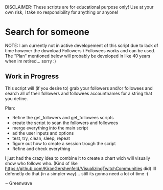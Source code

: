 DISCLAIMER: These scripts are for educational purpose only! Use at your own risk, I take no responsibility for anything or anyone! 

# Search for someone

NOTE: I am currently not in active developement of this script due to lack of time however the download Followers / Followees works and can be used. The "Plan" mentioned below will probably be developed in like 40 years when im retired... sorry :)

## Work in Progress

This script will (if you desire to) grab your followers and/or followees and search all of their followers and followees accountnames for a string that you define. 

Plan:

  * Refine the get_followers and get_followees scripts
  * create the script to scan the followers and followees
  * merge everything into the main script 
  * ad the user inputs and options
  * test, try, clean, sleep, repeat
  * figure out how to create a session trough the script
  * Refine and check everything

I just had the crazy idea to combine it to create a chart wich will visually show who follows who.
(Kind of like https://github.com/KiranGershenfeld/VisualizingTwitchCommunities did)
Ill defenetly do that (in a simpler way)... still its gonna need a lot of time :)

~ Greenwave
